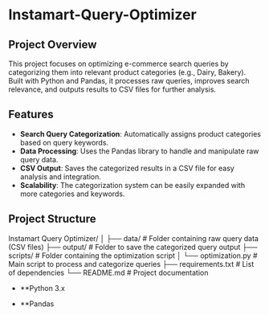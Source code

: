 # Instamart-Query-Optimizer

## Project Overview
This project focuses on optimizing e-commerce search queries by categorizing them into relevant product categories (e.g., Dairy, Bakery). Built with Python and Pandas, it processes raw queries, improves search relevance, and outputs results to CSV files for further analysis.

## Features

- **Search Query Categorization**: Automatically assigns product categories based on query keywords.
- **Data Processing**: Uses the Pandas library to handle and manipulate raw query data.
- **CSV Output**: Saves the categorized results in a CSV file for easy analysis and integration.
- **Scalability**: The categorization system can be easily expanded with more categories and keywords.

## Project Structure

Instamart Query Optimizer/ │ ├── data/ # Folder containing raw query data (CSV files) ├── output/ # Folder to save the categorized query output ├── scripts/ # Folder containing the optimization script │ └── optimization.py # Main script to process and categorize queries ├── requirements.txt # List of dependencies └── README.md # Project documentation

- **Python 3.x

- **Pandas




